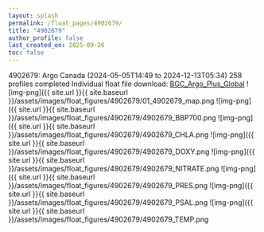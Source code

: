 ```yaml
---
layout: splash
permalink: /float_pages/4902679/
title: "4902679"
author_profile: false
last_created_on: 2025-09-26
toc: false
---
```

 
4902679: Argo Canada (2024-05-05T14:49 to 2024-12-13T05:34)
258 profiles completed
Individual float file download: [BGC_Argo_Plus_Global](https://ftp.soest.hawaii.edu/bgc_argo_plus/Individual_Floats/outliers_removed/4902679_Sprof_processed.nc)
![img-png]({{ site.url }}{{ site.baseurl }}/assets/images/float_figures/4902679/01_4902679_map.png
![img-png]({{ site.url }}{{ site.baseurl }}/assets/images/float_figures/4902679/4902679_BBP700.png
![img-png]({{ site.url }}{{ site.baseurl }}/assets/images/float_figures/4902679/4902679_CHLA.png
![img-png]({{ site.url }}{{ site.baseurl }}/assets/images/float_figures/4902679/4902679_DOXY.png
![img-png]({{ site.url }}{{ site.baseurl }}/assets/images/float_figures/4902679/4902679_NITRATE.png
![img-png]({{ site.url }}{{ site.baseurl }}/assets/images/float_figures/4902679/4902679_PRES.png
![img-png]({{ site.url }}{{ site.baseurl }}/assets/images/float_figures/4902679/4902679_PSAL.png
![img-png]({{ site.url }}{{ site.baseurl }}/assets/images/float_figures/4902679/4902679_TEMP.png
